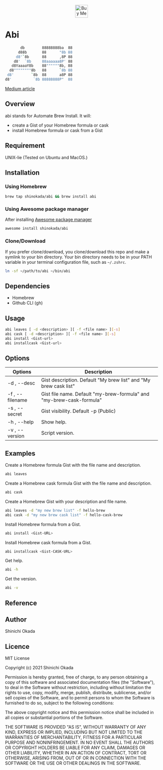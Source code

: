 <p align="center">
<a href='https://ko-fi.com/Z8Z2CHALG' target='_blank'><img height='42' style='border:0px;height:42px;' src='https://storage.ko-fi.com/cdn/kofi3.png?v=3' alt='Buy Me a Coffee at ko-fi.com' /></a>
</p>

# Abi

```sh
       db        88888888ba  88
      d88b       88      "8b 88
     d8'`8b      88      ,8P 88
    d8'  `8b     88aaaaaa8P' 88
   d8YaaaaY8b    88""""""8b, 88
  d8""""""""8b   88      `8b 88
 d8'        `8b  88      a8P 88
d8'          `8b 88888888P"  88
```

[Medium article](https://betterprogramming.pub/how-to-automate-homebrew-installs-on-your-new-mac-or-linux-51e06881c5b7)

## Overview

abi stands for Automate Brew Install. It will:

- create a Gist of your Homebrew formula or cask
- install Homebrew formula or cask from a Gist

## Requirement

UNIX-lie (Tested on Ubuntu and MacOS.)

## Installation

### Using Homebrew

```sh
brew tap shinokada/abi && brew install abi
```

### Using Awesome package manager

After installing [Awesome package manager](https://github.com/shinokada/awesome)

```sh
awesome install shinokada/abi
```

### Clone/Download

If you prefer clone/download, you clone/download this repo and make a symlink to your bin directory. Your bin directory needs to be in your PATH variable in your terminal configuration file, such as `~/.zshrc`.

```sh
ln -sf ~/path/to/abi ~/bin/abi
```

## Dependencies

- Homebrew
- Github CLI (gh)

## Usage

```sh
abi leaves [ -d <description> ][ -f <file name> ][-s]
abi cask [ -d <description> ][ -f <file name> ][-s]
abi install <Gist-url>
abi installcask <Gist-url>
```

## Options

| Options         | Description                                                          |
| --------------- | -------------------------------------------------------------------- |
| -d , --desc     | Gist description. Default "My brew list" and "My brew cask list"     |
| -f , --filename | Gist file name. Default "my-brew-formula" and "my-brew-cask-formula" |
| -s , --secret   | Gist visibility. Default -p (Public)                                 |
| -h , --help     | Show help.                                                           |
| -v , --version  | Script version.                                                      |

## Examples

Create a Homebrew formula Gist with the file name and description.

```sh
abi leaves
```

Create a Homebrew cask formula Gist with the file name and description.

```sh
abi cask
```

Create a Homebrew Gist with your description and file name.

```sh
abi leaves -d "my new brew list" -f hello-brew
abi cask -d "my new brew cask list" -f hello-cask-brew
```

Install Homebrew formula from a Gist.

```sh
abi install <Gist-URL>
```

Install Homebrew cask formula from a Gist.

```sh
abi installcask <Gist-CASK-URL>
```

Get help.

```sh
abi -h
```

Get the version.

```sh
abi -v
```

## Reference

## Author

Shinichi Okada

## Licence

MIT License

Copyright (c) 2021 Shinichi Okada

Permission is hereby granted, free of charge, to any person obtaining a copy
of this software and associated documentation files (the "Software"), to deal
in the Software without restriction, including without limitation the rights
to use, copy, modify, merge, publish, distribute, sublicense, and/or sell
copies of the Software, and to permit persons to whom the Software is
furnished to do so, subject to the following conditions:

The above copyright notice and this permission notice shall be included in all
copies or substantial portions of the Software.

THE SOFTWARE IS PROVIDED "AS IS", WITHOUT WARRANTY OF ANY KIND, EXPRESS OR
IMPLIED, INCLUDING BUT NOT LIMITED TO THE WARRANTIES OF MERCHANTABILITY,
FITNESS FOR A PARTICULAR PURPOSE AND NONINFRINGEMENT. IN NO EVENT SHALL THE
AUTHORS OR COPYRIGHT HOLDERS BE LIABLE FOR ANY CLAIM, DAMAGES OR OTHER
LIABILITY, WHETHER IN AN ACTION OF CONTRACT, TORT OR OTHERWISE, ARISING FROM,
OUT OF OR IN CONNECTION WITH THE SOFTWARE OR THE USE OR OTHER DEALINGS IN THE
SOFTWARE.